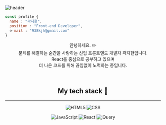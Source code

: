 ![header](https://capsule-render.vercel.app/api?type=waving&color=auto&height=150&section=header&text=Hello,World!&fontSize=30)

````js
const profile {
  name : "곽지현",
  position : "Front-end Developer",
  e-mail : "938kjh@gmail.com"
}
````
<center>
  
안녕하세요. :pencil2: </br>
문제를 해결하는 순간을 사랑하는 신입 프론트엔드 개발자 곽지현입니다.<br>
React를 중심으로 공부하고 있으며<br>
더 나은 코드를 위해 끊임없이 노력하는 중입니다.<br>

<br>

## My tech stack :notebook_with_decorative_cover:

---

![HTML5](https://img.shields.io/badge/-HTML-E34F26?style=for-the-badge&logo=html5&logoColor=ffffff)
![CSS](https://img.shields.io/badge/-CSS-1572B6?style=for-the-badge&logo=CSS3&logoColor=ffffff)

![JavaScript](https://img.shields.io/badge/-JavaScript-F7DF1E?style=for-the-badge&logo=JavaScript&logoColor=000000)
![React](https://img.shields.io/badge/-React-61DAFB?style=for-the-badge&logo=React&logoColor=000000)
![jQuery](https://img.shields.io/badge/-jQuery-0769AD?style=for-the-badge&logo=jQuery&logoColor=ffffff)

</center>
